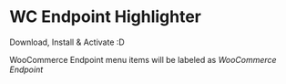 # WC Endpoint Highlighter

Download, Install & Activate :D

WooCommerce Endpoint menu items will be labeled as *WooCommerce Endpoint*
